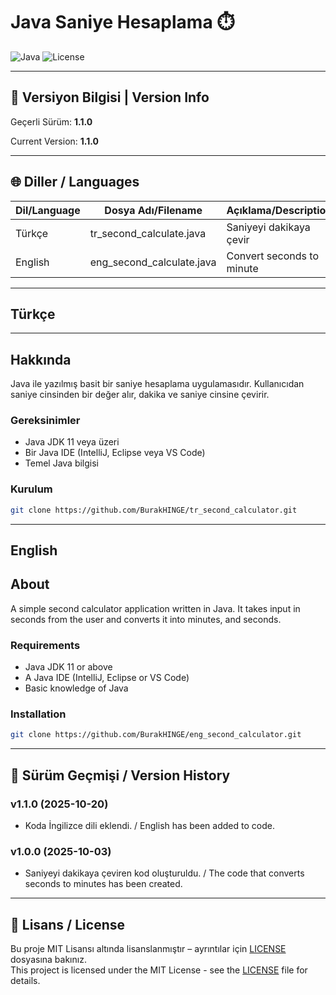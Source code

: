 # Java Saniye Hesaplama ⏱️

![Java](https://img.shields.io/badge/Java-ED8B00?style=flat&logo=java&logoColor=white)
![License](https://img.shields.io/badge/License-MIT-blue.svg)

---

## 📌 Versiyon Bilgisi | Version Info
Geçerli Sürüm: **1.1.0**

Current Version: **1.1.0**

---

## 🌐 Diller / Languages
| Dil/Language | Dosya Adı/Filename | Açıklama/Description |
|-----------|-----|-------|
| Türkçe | tr_second_calculate.java | Saniyeyi dakikaya çevir |
| English | eng_second_calculate.java | Convert seconds to minute |

---

## Türkçe 
---

## Hakkında
Java ile yazılmış basit bir saniye hesaplama uygulamasıdır. Kullanıcıdan saniye cinsinden bir değer alır, dakika ve saniye cinsine çevirir.

### Gereksinimler
- Java JDK 11 veya üzeri
- Bir Java IDE (IntelliJ, Eclipse veya VS Code)
- Temel Java bilgisi

### Kurulum  
```bash
git clone https://github.com/BurakHINGE/tr_second_calculator.git
```

---

English
---

## About
A simple second calculator application written in Java. It takes input in seconds from the user and converts it into minutes, and seconds.

### Requirements
- Java JDK 11 or above
- A Java IDE (IntelliJ, Eclipse or VS Code)
- Basic knowledge of Java

### Installation
```bash
git clone https://github.com/BurakHINGE/eng_second_calculator.git
```

---

## 📌 Sürüm Geçmişi / Version History

### v1.1.0 (2025-10-20)
- Koda İngilizce dili eklendi. / English has been added to code.

### v1.0.0 (2025-10-03)  
- Saniyeyi dakikaya çeviren kod oluşturuldu. /  The code that converts seconds to minutes has been created.

---

## 📄 Lisans / License
Bu proje MIT Lisansı altında lisanslanmıştır – ayrıntılar için [LICENSE](LICENSE) dosyasına bakınız.  
This project is licensed under the MIT License - see the [LICENSE](LICENSE) file for details.
